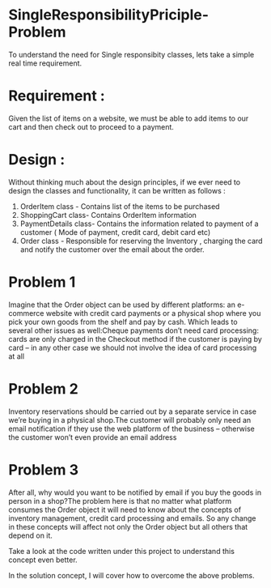 # SingleResponsibilityPriciple-Problem


To understand the need for Single responsibity classes, lets take a simple real time requirement.

# Requirement : 
Given the list of items on a website, we must be able to add items to our cart and then check out to proceed to a payment.


# Design : 
Without thinking much about the design principles, if we ever need to design the classes and functionality, it can be written as follows :
1. OrderItem class - Contains list of the items to be purchased
2. ShoppingCart class- Contains OrderItem information 
3. PaymentDetails class- Contains the information related to payment of a customer ( Mode of payment, credit card, debit card etc)
4. Order class - Responsible for  reserving the Inventory , charging the card and notify the customer over the email about the order.


# Problem 1

Imagine that the Order object can be used by different platforms: an e-commerce website with credit card payments or a physical shop where you pick 
your own goods from the shelf and pay by cash. Which leads to several other issues as well:Cheque payments don’t need card processing: cards are only charged in the Checkout method if the customer is paying by card – in any other case we  should not involve the idea of card processing at all

# Problem 2
Inventory reservations should be carried out by a separate service in case we’re buying in a physical shop.The customer will probably only need an email notification if they use the web platform of the business – otherwise the customer won’t even provide an email address

# Problem 3
After all, why would you want to be notified by email if you buy the goods in person in a shop?The problem here is that no matter what platform consumes the Order object it will need to know about the concepts of inventory management, credit card processing and emails. So any change in these concepts will affect not only the Order object but all others that depend on it.

Take a look at the code written under this project to understand this concept even better. 

In the solution concept, I will cover how to overcome the above problems.
